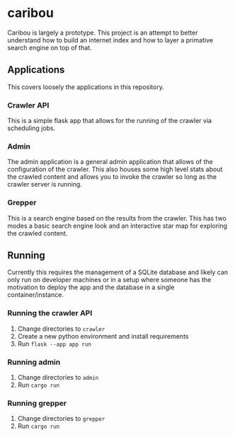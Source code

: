 # caribou
Caribou is largely a prototype. This project is an attempt to better understand how to build an internet index and how to layer a primative search engine on top of that.

## Applications
This covers loosely the applications in this repository.

### Crawler API
This is a simple flask app that allows for the running of the crawler via scheduling jobs.

### Admin
The admin application is a general admin application that allows of the configuration of the crawler. This also houses some high level stats about the crawled content and allows you to invoke the crawler so long as the crawler server is running.

### Grepper
This is a search engine based on the results from the crawler. This has two modes a basic search engine look and an interactive star map for exploring the crawled content.

## Running
Currently this requires the management of a SQLite database and likely can only run on developer machines or in a setup where someone has the motivation to deploy the app and the database in a single container/instance.

### Running the crawler API
1. Change directories to `crawler`
2. Create a new python environment and install requirements
3. Run `flask --app app run`

### Running admin
1. Change directories to `admin`
2. Run `cargo run`

### Running grepper
1. Change directories to `grepper`
2. Run `cargo run`
